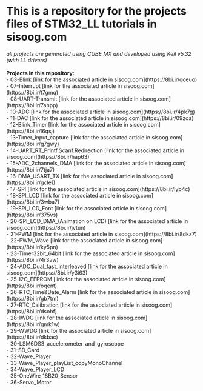 <h1> This is a repository for the projects files of STM32_LL tutorials in sisoog.com </h1>
<i> all projects are generated using CUBE MX and developed using Keil v5.32 (with LL drivers) </i> <br>
 <br>
  <b> Projects in this repository: </b> <br>
  - 03-Blink                                 [link for the associated article in sisoog.com](https://8bi.ir/qceuo) <br>
  - 07-Interrupt                             [link for the associated article in sisoog.com](https://8bi.ir/t7gmq) <br>
  - 08-UART-Transmit                         [link for the associated article in sisoog.com](https://8bi.ir/7ahpp) <br>
  - 10-ADC                                   [link for the associated article in sisoog.com](https://8bi.ir/4pk7g) <br>
  - 11-DAC                                   [link for the associated article in sisoog.com](https://8bi.ir/09zoa) <br>
  - 12-Blink_Timer                           [link for the associated article in sisoog.com](https://8bi.ir/l6qsj) <br>
  - 13-Timer_input_capture                   [link for the associated article in sisoog.com](https://8bi.ir/g7gwy) <br>
  - 14-UART_RT_Printf.Scanf.Redirection      [link for the associated article in sisoog.com](https://8bi.ir/hap63) <br>
  - 15-ADC_2channels_DMA                     [link for the associated article in sisoog.com](https://8bi.ir/7tja7) <br>
  - 16-DMA_USART_TX                          [link for the associated article in sisoog.com](https://8bi.ir/gcle1) <br>
  - 17-SPI                                   [link for the associated article in sisoog.com](https://8bi.ir/lyb4c) <br>      
  - 18-SPI_LCD                               [link for the associated article in sisoog.com](https://8bi.ir/3wba7) <br>
  - 19-SPI_LCD_Font                          [link for the associated article in sisoog.com](https://8bi.ir/375vs) <br>
  - 20-SPI_LCD_DMA_(Animation on LCD)        [link for the associated article in sisoog.com](https://8bi.ir/jvtun) <br>
  - 21-PWM                                   [link for the associated article in sisoog.com](https://8bi.ir/8dkz7) <br>
  - 22-PWM_Wave                              [link for the associated article in sisoog.com](https://8bi.ir/ky5pn) <br>                    
  - 23-Timer32bit_64bit                      [link for the associated article in sisoog.com](https://8bi.ir/4r3vw) <br>                 
  - 24-ADC_Dual_fast_interleaved             [link for the associated article in sisoog.com](https://8bi.ir/y3i63) <br>           
  - 25-I2C_EEPROM                            [link for the associated article in sisoog.com](https://8bi.ir/oqent) <br>
  - 26-RTC_Time&Date_Alarm                   [link for the associated article in sisoog.com](https://8bi.ir/gb7tm) <br>
  - 27-RTC_Calibration                       [link for the associated article in sisoog.com](https://8bi.ir/dsohf) <br>
  - 28-IWDG                                  [link for the associated article in sisoog.com](https://8bi.ir/gmk1w) <br>
  - 29-WWDG                                  [link for the associated article in sisoog.com](https://8bi.ir/dkbac) <br>
  - 30-LSM6DS3_accelerometer_and_gyroscope                            <br>
  - 31-SD_Card                                                        <br>
  - 32-Wave_Player                                                    <br>
  - 33-Wave_Player_playList_copyMonoChannel                           <br>
  - 34-Wave_Player_LCD                                                <br>
  - 35-OneWire_18B20_Sensor                                           <br>
  - 36-Servo_Motor                                                    <br>
